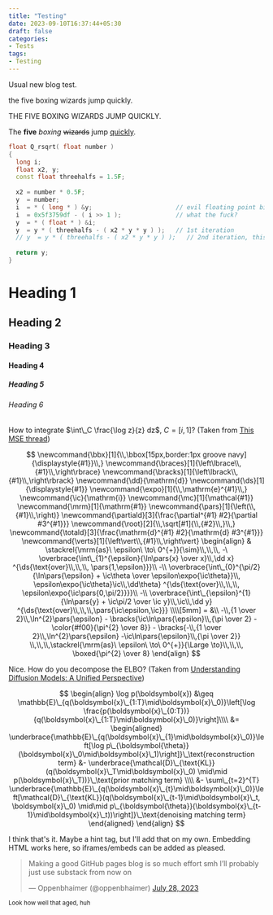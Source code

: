 ```yaml
---
title: "Testing"
date: 2023-09-10T16:37:44+05:30
draft: false
categories:
- Tests
tags:
- Testing
---
```


Usual new blog test.

the five boxing wizards jump quickly.

THE FIVE BOXING WIZARDS JUMP QUICKLY.

The **five** *boxing* ~~wizards~~ jump <u>quickly</u>.

```c++
float Q_rsqrt( float number )
{
  long i;
  float x2, y;
  const float threehalfs = 1.5F;
 
  x2 = number * 0.5F;
  y  = number;
  i  = * ( long * ) &y;                       // evil floating point bit level hacking
  i  = 0x5f3759df - ( i >> 1 );               // what the fuck?
  y  = * ( float * ) &i;
  y  = y * ( threehalfs - ( x2 * y * y ) );   // 1st iteration
  // y  = y * ( threehalfs - ( x2 * y * y ) );   // 2nd iteration, this can be removed
 
  return y;
}
```

# Heading 1 
## Heading 2 
### Heading 3
#### Heading 4
##### Heading 5
###### Heading 6

How to integrate $\int\_C \frac{\log z}{z} dz$, $C = [i, 1]$? (Taken from [This 
MSE thread](https://math.stackexchange.com/questions/2753732/complex-integration-example))

$$
\newcommand{\bbx}[1]{\\,\bbox[15px,border:1px groove navy]{\displaystyle{#1}}\\,}
\newcommand{\braces}[1]{\left\lbrace\\,{#1}\\,\right\rbrace}
\newcommand{\bracks}[1]{\left\lbrack\\,{#1}\\,\right\rbrack}
\newcommand{\dd}{\mathrm{d}}
\newcommand{\ds}[1]{\displaystyle{#1}}
\newcommand{\expo}[1]{\\,\mathrm{e}^{#1}\\,}
\newcommand{\ic}{\mathrm{i}}
\newcommand{\mc}[1]{\mathcal{#1}}
\newcommand{\mrm}[1]{\mathrm{#1}}
\newcommand{\pars}[1]{\left(\\,{#1}\\,\right)}
\newcommand{\partiald}[3]{\frac{\partial^{#1} #2}{\partial #3^{#1}}}
\newcommand{\root}[2]{\\,\sqrt[#1]{\\,{#2}\\,}\\,}
\newcommand{\totald}[3]{\frac{\mathrm{d}^{#1} #2}{\mathrm{d} #3^{#1}}}
\newcommand{\verts}[1]{\left\vert\\,{#1}\\,\right\vert}
\begin{align}
& \stackrel{\mrm{as}\ \epsilon\ \to\ 0^{+}}{\sim}\\,\\,\\,
-\ \overbrace{\int\_{1}^{\epsilon}{\ln\pars{x} \over x}\\,\dd x}
^{\ds{\text{over}\\,\\,\\, \pars{1,\epsilon}}}\\ -\\
\overbrace{\int\_{0}^{\pi/2}
{\ln\pars{\epsilon} + \ic\theta \over \epsilon\expo{\ic\theta}}\\,
\epsilon\expo{\ic\theta}\ic\\,\dd\theta}
^{\ds{\text{over}\\,\\,\\, \epsilon\expo{\ic\pars{0,\pi/2}}}}\\ -\\
\overbrace{\int\_{\epsilon}^{1}{\ln\pars{y} + \ic\pi/2 \over \ic y}\\,\ic\\,\dd y}
^{\ds{\text{over}\\,\\,\\,\pars{\ic\epsilon,\ic}}}
\\\\[5mm] = &\\
-\\,{1 \over 2}\\,\ln^{2}\pars{\epsilon} -
\bracks{\ic\ln\pars{\epsilon}\\,{\pi \over 2} -
\color{#f00}{\pi^{2} \over 8}} - \bracks{-\\,{1 \over 2}\\,\ln^{2}\pars{\epsilon} -\ic\ln\pars{\epsilon}\\,{\pi \over 2}}
\\,\\,\\,\stackrel{\mrm{as}\ \epsilon\ \to\ 0^{+}}{\Large \to}\\,\\,\\,
\boxed{\pi^{2} \over 8}
\end{align}
$$

Nice. How do you decompose the ELBO? (Taken from [Understanding Diffusion Models:
A Unified Perspective](https://calvinyluo.com/2022/08/26/diffusion-tutorial.html))

$$
\begin{align}
\log p(\boldsymbol{x})
&\geq \mathbb{E}\_{q(\boldsymbol{x}\_{1:T}\mid\boldsymbol{x}\_0)}\left[\log \frac{p(\boldsymbol{x}\_{0:T})}{q(\boldsymbol{x}\_{1:T}\mid\boldsymbol{x}\_0)}\right]\\\\
&=  \begin{aligned}
      \underbrace{\mathbb{E}\_{q(\boldsymbol{x}\_{1}\mid\boldsymbol{x}\_0)}\left[\log p\_{\boldsymbol{\theta}}(\boldsymbol{x}\_0\mid\boldsymbol{x}\_1)\right]}\_\text{reconstruction term} &- \underbrace{\mathcal{D}\_{\text{KL}}(q(\boldsymbol{x}\_T\mid\boldsymbol{x}\_0) \mid\mid p(\boldsymbol{x}\_T))}\_\text{prior matching term} \\\\
      &- \sum\_{t=2}^{T} \underbrace{\mathbb{E}\_{q(\boldsymbol{x}\_{t}\mid\boldsymbol{x}\_0)}\left[\mathcal{D}\_{\text{KL}}(q(\boldsymbol{x}\_{t-1}\mid\boldsymbol{x}\_t, \boldsymbol{x}\_0) \mid\mid p\_{\boldsymbol{\theta}}(\boldsymbol{x}\_{t-1}\mid\boldsymbol{x}\_t))\right]}\_\text{denoising matching term}
    \end{aligned}
\end{align}
$$

I think that's it. Maybe a hint tag, but I'll add that on my own. Embedding 
HTML works here, so iframes/embeds can be added as pleased.

<blockquote class="twitter-tweet" data-theme="dark"><p lang="en" dir="ltr">Making a good GitHub pages blog is so much effort smh I’ll probably just use substack from now on</p>&mdash; Oppenbhaimer (@oppenbhaimer) <a href="https://twitter.com/oppenbhaimer/status/1684909995841003520?ref_src=twsrc%5Etfw">July 28, 2023</a></blockquote> <script async src="https://platform.twitter.com/widgets.js" charset="utf-8"></script>

<sub>Look how well that aged, huh</sub>
